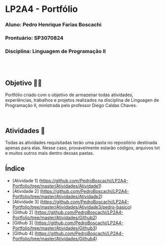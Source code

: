 # LP2A4 - Portfólio

<h3><strong>Aluno:</strong> Pedro Henrique Farias Boscachi</h3>
<h3><strong>Prontuário:</strong> SP3070824</h3>
<h3><strong>Disciplina:</strong> Linguagem de Programação II</h3>

<br>
<br>

## Objetivo 👨‍🎓

Portfólio criado com o objetivo de armazenar todas atividades, experiências, trabalhos e projetos realizados na disciplina de Linguagen de Programação II, ministrada pelo professor Diego Caldas Chaves.

<br>

## Atividades 📝

Todas as atividades requisitadas terão uma pasta no repositório destinada apenas para elas. Nesse caso, provavelmente estarão códigos, arquivos txt e muitos outros mais dentro dessas pastas.

## Índice

- [Atividade 1] (https://github.com/PedroBoscachi/LP2A4-Portfolio/tree/master/Atividades/Atividade1)
- [Atividade 2] (https://github.com/PedroBoscachi/LP2A4-Portfolio/tree/master/Atividades/Atividade2)
- [Atividade 3] (https://github.com/PedroBoscachi/LP2A4-Portfolio/tree/master/Atividades/Atividade3/pedro-basico)
- [Github 2] (https://github.com/PedroBoscachi/LP2A4-Portfolio/tree/master/Atividades/Github2)
- [Github 3] (https://github.com/PedroBoscachi/LP2A4-Portfolio/tree/master/Atividades/Github3)
- [Github 4] (https://github.com/PedroBoscachi/LP2A4-Portfolio/tree/master/Atividades/Github4)
